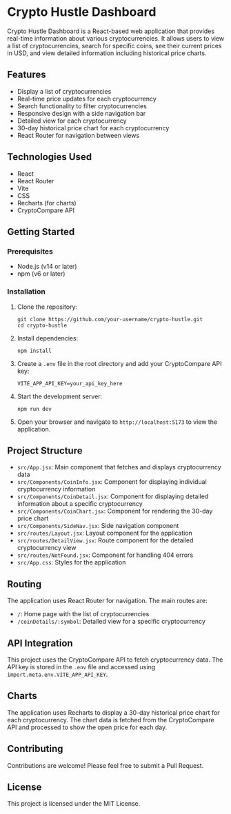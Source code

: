 # Crypto Hustle Dashboard

Crypto Hustle Dashboard is a React-based web application that provides real-time information about various cryptocurrencies. It allows users to view a list of cryptocurrencies, search for specific coins, see their current prices in USD, and view detailed information including historical price charts.

## Features

- Display a list of cryptocurrencies
- Real-time price updates for each cryptocurrency
- Search functionality to filter cryptocurrencies
- Responsive design with a side navigation bar
- Detailed view for each cryptocurrency
- 30-day historical price chart for each cryptocurrency
- React Router for navigation between views

## Technologies Used

- React
- React Router
- Vite
- CSS
- Recharts (for charts)
- CryptoCompare API

## Getting Started

### Prerequisites

- Node.js (v14 or later)
- npm (v6 or later)

### Installation

1. Clone the repository:
   ```
   git clone https://github.com/your-username/crypto-hustle.git
   cd crypto-hustle
   ```

2. Install dependencies:
   ```
   npm install
   ```

3. Create a `.env` file in the root directory and add your CryptoCompare API key:
   ```
   VITE_APP_API_KEY=your_api_key_here
   ```

4. Start the development server:
   ```
   npm run dev
   ```

5. Open your browser and navigate to `http://localhost:5173` to view the application.

## Project Structure

- `src/App.jsx`: Main component that fetches and displays cryptocurrency data
- `src/Components/CoinInfo.jsx`: Component for displaying individual cryptocurrency information
- `src/Components/CoinDetail.jsx`: Component for displaying detailed information about a specific cryptocurrency
- `src/Components/CoinChart.jsx`: Component for rendering the 30-day price chart
- `src/Components/SideNav.jsx`: Side navigation component
- `src/routes/Layout.jsx`: Layout component for the application
- `src/routes/DetailView.jsx`: Route component for the detailed cryptocurrency view
- `src/routes/NotFound.jsx`: Component for handling 404 errors
- `src/App.css`: Styles for the application

## Routing

The application uses React Router for navigation. The main routes are:

- `/`: Home page with the list of cryptocurrencies
- `/coinDetails/:symbol`: Detailed view for a specific cryptocurrency

## API Integration

This project uses the CryptoCompare API to fetch cryptocurrency data. The API key is stored in the `.env` file and accessed using `import.meta.env.VITE_APP_API_KEY`.

## Charts

The application uses Recharts to display a 30-day historical price chart for each cryptocurrency. The chart data is fetched from the CryptoCompare API and processed to show the open price for each day.

## Contributing

Contributions are welcome! Please feel free to submit a Pull Request.

## License

This project is licensed under the MIT License.